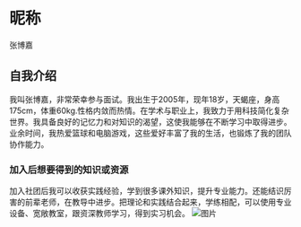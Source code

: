 # 昵称
张博嘉
## 自我介绍
我叫张博嘉，非常荣幸参与面试。我出生于2005年，现年18岁，天蝎座，身高175cm，体重60kg.性格内敛而热情。在学术与职业上，我致力于用科技简化复杂世界。我具备良好的记忆力和对知识的渴望，这使我能够在不断学习中取得进步。业余时间，我热爱篮球和电脑游戏，这些爱好丰富了我的生活，也锻炼了我的团队协作能力。
### 加入后想要得到的知识或资源
加入社团后我可以收获实践经验，学到很多课外知识，提升专业能力。还能结识厉害的前辈老师，在教导中进步。把理论和实践结合起来，学练相配，可以使用专业设备、宽敞教室，跟资深教师学习，得到实习机会。
![图片](https://pic.baike.soso.com/p/20131205/20131205151658-1738657554.jpg)
